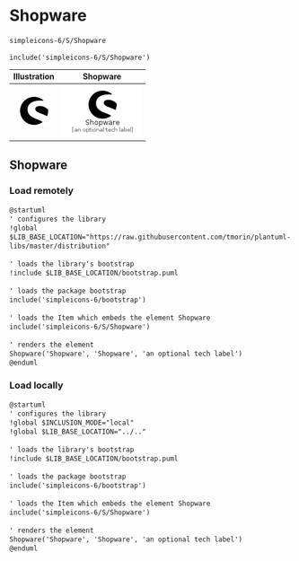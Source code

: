 # Shopware


```text
simpleicons-6/S/Shopware
```

```text
include('simpleicons-6/S/Shopware')
```



| Illustration | Shopware |
| :---: | :---: |
| ![illustration for Illustration](../../simpleicons-6/S/Shopware.png) | ![illustration for Shopware](../../simpleicons-6/S/Shopware.Local.png) |




## Shopware

### Load remotely
```plantuml
@startuml
' configures the library
!global $LIB_BASE_LOCATION="https://raw.githubusercontent.com/tmorin/plantuml-libs/master/distribution"

' loads the library's bootstrap
!include $LIB_BASE_LOCATION/bootstrap.puml

' loads the package bootstrap
include('simpleicons-6/bootstrap')

' loads the Item which embeds the element Shopware
include('simpleicons-6/S/Shopware')

' renders the element
Shopware('Shopware', 'Shopware', 'an optional tech label')
@enduml
```

### Load locally
```plantuml
@startuml
' configures the library
!global $INCLUSION_MODE="local"
!global $LIB_BASE_LOCATION="../.."

' loads the library's bootstrap
!include $LIB_BASE_LOCATION/bootstrap.puml

' loads the package bootstrap
include('simpleicons-6/bootstrap')

' loads the Item which embeds the element Shopware
include('simpleicons-6/S/Shopware')

' renders the element
Shopware('Shopware', 'Shopware', 'an optional tech label')
@enduml
```

